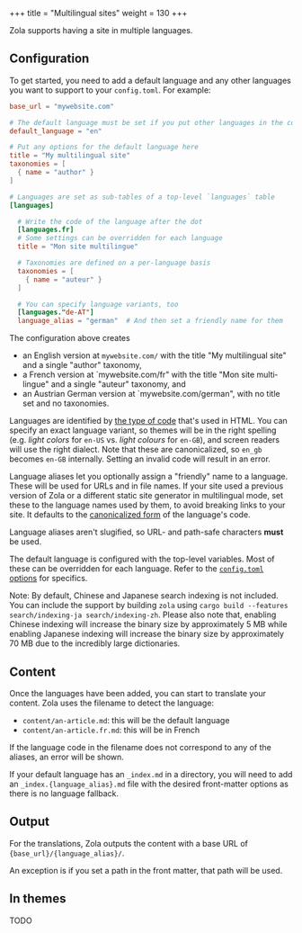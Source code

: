 +++
title = "Multilingual sites"
weight = 130
+++

Zola supports having a site in multiple languages.

## Configuration
To get started, you need to add a default language and any other languages you want to support
to your `config.toml`. For example:

```toml
base_url = "mywebsite.com"

# The default language must be set if you put other languages in the config
default_language = "en"

# Put any options for the default language here
title = "My multilingual site"
taxonomies = [
  { name = "author" }
]

# Languages are set as sub-tables of a top-level `languages` table
[languages]

  # Write the code of the language after the dot
  [languages.fr]
  # Some settings can be overridden for each language
  title = "Mon site multilingue"

  # Taxonomies are defined on a per-language basis
  taxonomies = [
    { name = "auteur" }
  ]

  # You can specify language variants, too
  [languages."de-AT"]
  language_alias = "german"  # And then set a friendly name for them
```

The configuration above creates
- an English version at `mywebsite.com/` with the title "My multilingual site" and a single
  "author" taxonomy,
- a French version at `mywebsite.com/fr" with the title <span lang="fr">"Mon site multilingue"</span>
  and a single <span lang="fr">"auteur"</span> taxonomy, and
- an Austrian German version at `mywebsite.com/german", with no title set and no taxonomies.

Languages are identified by [the type of code](https://en.wikipedia.org/wiki/IETF_language_tag)
that's used in HTML. You can specify an exact language variant, so themes will be in the right
spelling (e.g. *light colors* for `en-US` vs. *light colours* for `en-GB`), and screen readers will
use the right dialect. Note that these are canonicalized, so `en_gb` becomes `en-GB` internally.
Setting an invalid code will result in an error.

Language aliases let you optionally assign a "friendly" name to a language. These will be used for
URLs and in file names. If your site used a previous version of Zola or a different static site
generator in multilingual mode, set these to the language names used by them, to avoid breaking
links to your site. It defaults to the [canonicalized form](https://tools.ietf.org/html/bcp47#section-4.5)
of the language's code.

Language aliases aren't slugified, so URL- and path-safe characters **must** be used.

The default language is configured with the top-level variables. Most of these can be overridden
for each language. Refer to the [`config.toml` options](@/documentation/getting-started/configuration.md)
for specifics.

Note: By default, Chinese and Japanese search indexing is not included. You can include
the support by building `zola` using `cargo build --features search/indexing-ja search/indexing-zh`.
Please also note that, enabling Chinese indexing will increase the binary size by approximately
5 MB while enabling Japanese indexing will increase the binary size by approximately 70 MB 
due to the incredibly large dictionaries.

## Content
Once the languages have been added, you can start to translate your content. Zola
uses the filename to detect the language:

- `content/an-article.md`: this will be the default language
- `content/an-article.fr.md`: this will be in French

If the language code in the filename does not correspond to any of the aliases, an error will be
shown.

If your default language has an `_index.md` in a directory, you will need to add an
`_index.{language_alias}.md` file with the desired front-matter options as there is no
language fallback.

## Output
For the translations, Zola outputs the content with a base URL of `{base_url}/{language_alias}/`.

An exception is if you set a path in the front matter, that path will be used.

## In themes
TODO
